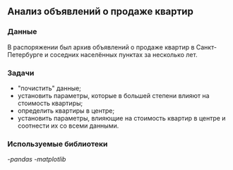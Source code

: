 ## Анализ объявлений о продаже квартир

### Данные
В распоряжении был архив объявлений о продаже квартир в Санкт-Петербурге и соседних населённых пунктах за несколько лет.

### Задачи

- "почистить" данные;
- установить параметры, которые в большей степени влияют на стоимость квартиры;
- определить квартиры в центре;
- установить параметры, влияющие на стоимость квартир в центре и соотнести их со всеми данными.

### Используемые библиотеки
-*pandas*
-*matplotlib*

